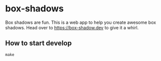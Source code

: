 # box-shadows

Box shadows are fun. This is a web app to help you create awesome box shadows. Head over to https://box-shadow.dev to give it a whirl.

## How to start develop
```shell
make
```
